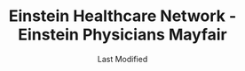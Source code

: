 ---
layout: location-page
date: Last Modified
description: "Local COVID-19 testing is available at Einstein Healthcare Network - Einstein Physicians Mayfair in Philadelphia, Pennsylvania, USA."
permalink: "locations/pennsylvania/philadelphia/einstein-healthcare-network-einstein-physicians-mayfair/"
tags:
  - locations
  - pennsylvania
title: Einstein Healthcare Network - Einstein Physicians Mayfair
uniqueName: einstein-healthcare-network-einstein-physicians-mayfair
state: Pennsylvania
stateAbbr: PA
hood: "Philadelphia County"
address: "7131 Frankford Ave"
city: "Philadelphia"
zip: "19135"
zipsNearby: "08888 08889 08801 08802 08803 07920 07939 07921 07823 07924 08804 08805 08807 08808 07829 07830 07831 08809 08810 08812 08816 08817 08818 08820 08837 08899 07931 08821 08822 08823 08825 07934 08826 08827 08828 08829 08844 08830 08831 08832 08824 08833 07938 08834 07853 08835 08836 08840 08846 08848 07946 08850 08852 08853 08901 08902 08903 08904 08905 08906 08933 08989 08857 08858 07863 08859 07977 08861 08862 08863 08865 08854 08855 08867 07059 07060 07061 07062 07063 07069 07978 07865 07979 08868 08869 08870 08871 08872 07870 08873 08875 08890 08876 08879 08880 07080 08882 08884 08885 08886 07980 08887 07882 19701 19936 19703 19938 19706 19901 19902 19903 19904 19905 19906 19953 19707 19955 19708 19961 19709 19710 19702 19711 19712 19713 19714 19715 19716 19717 19718 19725 19726 19720 19721 19730 19731 19732 19733 19977 19734 19735 19801 19802 19803 19804 19805 19806 19807 19808 19809 19810 19850 19880 19884 19885 19886 19890 19891 19892 19893 19894 19895 19896 19897 19898 19899 19736 08201 08205 07710 08501 08720 08001 08004 08401 08402 08403 08404 08405 08406 08005 08006 08007 08721 08008 08722 08502 08009 08010 08011 08012 08504 08505 08723 08724 08014 08302 08730 08203 08015 08310 08016 08101 08102 08103 08104 08105 08106 08107 08108 08109 08110 08018 08311 08019 08002 08003 08034 08020 08510 08526 08312 08021 07721 08213 07722 08022 08511 08512 08514 08515 08023 08313 08314 08214 08315 08316 08317 08215 08318 08217 07726 08319 08025 08320 07727 08518 08731 08321 08322 07728 08026 08027 08028 08029 08030 08218 08323 08032 08033 08035 08036 08037 08038 08039 07730 08324 08520 07733 08525 07731 08732 08527 08041 08042 07735 08528 08043 08733 08759 08701 08530 08326 08734 08735 08045 08220 08327 07738 08221 08048 08049 08328 08050 08736 08738 08051 08052 07746 08053 08223 07747 08329 08330 08055 08056 08332 08340 08341 08342 08343 08057 07751 08059 08060 08054 08061 08062 08063 07753 07754 08533 08344 08224 08064 08345 08346 08347 08739 08225 08226 08740 08230 08231 08065 08066 08067 08068 08534 08069 08070 08535 08741 08071 08536 08232 08234 08742 08240 08348 08349 08241 08540 08541 08542 08543 08544 08550 08072 08073 08350 08074 08551 08075 08076 08077 08553 08554 08555 08556 08352 08078 08079 08750 08243 08751 08752 08557 08080 08353 08081 08558 08083 08244 08245 08031 08099 08246 07762 08559 08084 08248 08085 07763 08086 08560 08753 08754 08755 08756 08757 08601 08602 08603 08604 08605 08606 08607 08608 08609 08610 08611 08618 08619 08620 08625 08628 08629 08638 08640 08641 08645 08646 08647 08648 08650 08666 08690 08691 08695 08250 08087 08088 08360 08361 08362 08758 08089 08090 08091 08092 08093 07765 08094 08046 08561 08095 08270 08096 08097 08098 08562 19501 17501 18011 18101 18102 18103 18104 18105 18106 18109 18195 19503 18010 18050 17503 19504 18014 17504 19505 19506 18015 18016 18017 18018 18020 18025 17505 19508 19510 17506 19511 17507 19512 18031 17508 18032 19516 18034 18035 17509 18036 18037 18038 17517 19518 17518 18039 19519 17519 18041 18040 18042 18043 18044 18045 18046 19520 18049 18098 18099 17522 17549 19522 18051 17527 19523 18053 19525 17528 17529 18054 19526 18055 18056 17533 17534 19529 17535 17536 19530 17537 17573 17601 17602 17603 17604 17605 17606 17607 17608 17622 17699 18059 19533 18001 18002 18003 19534 17540 19535 18060 17543 19536 18062 19538 19539 19540 19541 19542 19543 17555 18064 18065 19545 17557 17073 17560 18066 18067 18068 19547 18069 18070 17562 17563 17565 18074 19548 17566 19601 19602 19603 19604 19605 19606 19607 19608 19609 19610 19611 19612 17567 18073 18076 17568 17569 18077 19551 17572 18078 19554 19555 18079 18080 17576 18081 17578 18083 17579 18084 17580 18085 19560 17581 19562 18086 18087 19564 18088 19565 18052 17583 17584 18091 17585 19567 18092 19001 19002 19420 19003 19310 19311 19004 18910 19020 19021 19312 19421 18911 19422 19424 19316 19007 19008 19009 19010 18912 18913 19423 19317 18914 19012 19013 19014 19015 19016 19022 19017 19425 19319 19018 19320 19330 19426 19473 18915 19331 19339 19340 19428 19429 19397 19398 19399 19430 18916 19023 19432 19333 19335 19372 18901 18902 18933 19026 18917 18918 19028 19027 18920 19029 19341 19353 19030 18921 19031 19032 19033 18922 19025 19034 19048 19049 18923 19435 18925 18926 19035 19342 19343 19036 19038 19039 19437 19438 19441 19040 19440 19041 18927 18928 19043 19098 19344 19044 19006 19345 18929 19046 19346 19347 19348 19442 18930 19443 19444 18931 19350 19047 19053 19446 19050 19450 19052 19054 19055 19056 19057 19058 19351 19352 18932 19354 19451 19355 19060 19061 18934 19037 19063 19064 19065 19086 19091 19357 19066 18935 19358 18936 19067 19070 19072 18938 19360 18940 19073 19401 19403 19404 19405 19406 19407 19408 19409 19415 19436 19454 19455 19477 19074 19362 19456 19075 18942 19363 19301 19457 19365 18943 18944 19019 19092 19093 19099 19101 19102 19103 19104 19105 19106 19107 19108 19109 19110 19111 19112 19113 19114 19115 19116 19118 19119 19120 19121 19122 19123 19124 19125 19126 19127 19128 19129 19130 19131 19132 19133 19134 19135 19136 19137 19138 19139 19140 19141 19142 19143 19144 19145 19146 19147 19148 19149 19150 19151 19152 19153 19154 19155 19160 19161 19162 19170 19171 19172 19173 19175 19176 19177 19178 19179 19181 19182 19183 19184 19185 19187 19188 19190 19191 19192 19193 19194 19195 19196 19197 19244 19255 19453 19460 18946 18947 18949 19462 19366 18950 19367 19464 19465 19076 18951 18953 18955 19078 19468 18956 19369 19470 18957 18958 19472 18960 19079 18962 19474 18963 18924 18964 18954 18966 18968 19475 19478 19371 19081 18969 19373 19374 18970 18971 19375 18972 19082 19083 19480 19481 19482 19484 19485 19493 19494 19495 19496 19085 19376 18974 18991 18976 18977 19080 19087 19088 19089 19380 19381 19382 19383 19388 19318 19390 19486 19395 19090 19094 19490 18979 18980 19095 19096 19492 18981 21001 21005 21913 21914 21915 21916 21917 21918 21034 21919 21920 21921 21922 21635 21930 21078 21650 21651 21901 21902 21903 21904 21911 21912 08922 08988 19488 19489 19640 19887 19889 18175 19483 19487" 
mapUrl: "http://maps.apple.com/?q=Einstein+Healthcare+Network+-+Einstein+Physicians+Mayfair&address=7131+Frankford+Ave,Philadelphia,Pennsylvania,19135"
locationType: Walk-in
phone: "800-346-7834"
website: "https://www.einstein.edu/coronavirus#testing"
onlineBooking: undefined
closed: undefined
closedUpdate: April 22nd, 2020
notes: "By appointment only. Requires doctor's referral. Requires phone screen."
days: Weekdays
hours: 8AM-4PM
ctaMessage: Learn more
ctaUrl: "https://www.einstein.edu/coronavirus#testing"
---